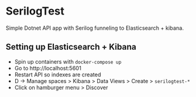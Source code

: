 # SerilogTest
Simple Dotnet API app with Serilog funneling to Elasticsearch + kibana.
## Setting up Elasticsearch + Kibana
- Spin up containers with `docker-compose up`
- Go to http://localhost:5601
- Restart API so indexes are created
- D -> Manage spaces > Kibana > Data Views > Create > `serilogtest-*`
- Click on hamburger menu > Discover
